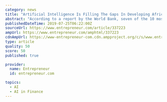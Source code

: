 ```yaml
---
category: news
title: "Artificial Intelligence Is Filling The Gaps In Developing Africa"
abstract: "According to a report by the World Bank, seven of the 10 most unequal countries in ... “AI is a tool in the hands of humans – without human intelligence, artificial intelligence cannot exist. That is why the onus is on us to use this tool to create ..."
publishedDateTime: 2019-07-25T06:22:00Z
sourceUrl: https://www.entrepreneur.com/article/337223
ampUrl: https://www.entrepreneur.com/amphtml/337223
cdnAmpUrl: https://www-entrepreneur-com.cdn.ampproject.org/c/s/www.entrepreneur.com/amphtml/337223
type: article
quality: 50
score: 50
published: true

provider:
  name: Entrepreneur
  id: entrepreneur.com

topics:
  - AI
  - AI in Finance
---
```


